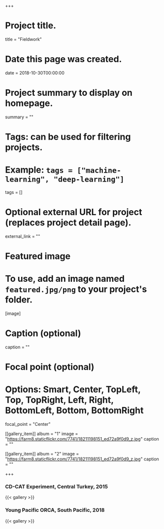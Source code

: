 +++
# Project title.
title = "Fieldwork"

# Date this page was created.
date = 2018-10-30T00:00:00

# Project summary to display on homepage.
summary = ""

# Tags: can be used for filtering projects.
# Example: `tags = ["machine-learning", "deep-learning"]`
tags = []

# Optional external URL for project (replaces project detail page).
external_link = ""

# Featured image
# To use, add an image named `featured.jpg/png` to your project's folder. 
[image]
  # Caption (optional)
  caption = ""
  
  # Focal point (optional)
  # Options: Smart, Center, TopLeft, Top, TopRight, Left, Right, BottomLeft, Bottom, BottomRight
  focal_point = "Center"



[[gallery_item]]
album = "1"
image = "https://farm8.staticflickr.com/7741/18211198151_ed72a9f0d9_z.jpg"
caption = ""

[[gallery_item]]
album = "2"
image = "https://farm8.staticflickr.com/7741/18211198151_ed72a9f0d9_z.jpg"
caption = ""


+++

### CD-CAT Experiment, Central Turkey, 2015
{{< gallery >}}

### Young Pacific ORCA, South Pacific, 2018

{{< gallery >}}
